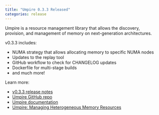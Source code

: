 ```yaml
---
title: "Umpire 0.3.3 Released"
categories: release
---
```


Umpire is a resource management library that allows the discovery, provision, and management of memory on next-generation architectures.

v0.3.3 includes:
- NUMA strategy that allows allocating memory to specific NUMA nodes
- Updates to the replay tool
- GitHub workflow to check for CHANGELOG updates
- Dockerfile for multi-stage builds
- and much more!

Learn more:
- [v0.3.3 release notes](https://github.com/LLNL/Umpire/releases/tag/v0.3.3)
- [Umpire GitHub repo](https://github.com/LLNL/Umpire)
- [Umpire documentation](https://umpire.readthedocs.io/en/develop/)
- [Umpire: Managing Heterogeneous Memory Resources](https://computing.llnl.gov/projects/umpire)
